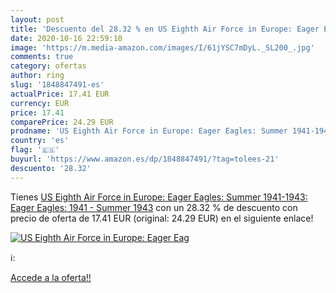 ```yaml
---
layout: post
title: 'Descuento del 28.32 % en US Eighth Air Force in Europe: Eager Eag'
date: 2020-10-16 22:59:10
image: 'https://m.media-amazon.com/images/I/61jYSC7mDyL._SL200_.jpg'
comments: true
category: ofertas
author: ring
slug: '1848847491-es'
actualPrice: 17.41 EUR
currency: EUR
price: 17.41
comparePrice: 24.29 EUR
prodname: 'US Eighth Air Force in Europe: Eager Eagles: Summer 1941-1943: Eager Eagles: 1941 - Summer 1943'
country: 'es'
flag: '🇪🇸'
buyurl: 'https://www.amazon.es/dp/1848847491/?tag=tolees-21'
descuento: '28.32'
---
```


Tienes [US Eighth Air Force in Europe: Eager Eagles: Summer 1941-1943: Eager Eagles: 1941 - Summer 1943](https://www.amazon.es/dp/1848847491/?tag=tolees-21) con un 28.32 % de descuento con precio de oferta de 17.41 EUR (original: 24.29 EUR) en el siguiente enlace!

[![US Eighth Air Force in Europe: Eager Eag](https://m.media-amazon.com/images/I/61jYSC7mDyL._SL200_.jpg)](https://www.amazon.es/dp/1848847491/?tag=tolees-21)

ℹ️:


[Accede a la oferta!!](https://www.amazon.es/dp/1848847491/?tag=tolees-21)
